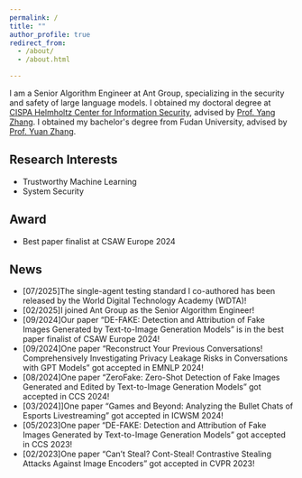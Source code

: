 ```yaml
---
permalink: /
title: ""
author_profile: true
redirect_from: 
  - /about/
  - /about.html

---
```


I am a Senior Algorithm Engineer at Ant Group, specializing in the security and safety of large language models. I obtained my doctoral degree at [CISPA Helmholtz Center for Information Security](https://cispa.de/), advised by [Prof. Yang Zhang](https://yangzhangalmo.github.io/). I obtained my bachelor's degree from Fudan University, advised by [Prof. Yuan Zhang](https://yuanxzhang.github.io/). 

## Research Interests

- Trustworthy Machine Learning
- System Security

## Award

- Best paper finalist at CSAW Europe 2024

## News
- [07/2025]The single-agent testing standard I co-authored has been released by the World Digital Technology Academy (WDTA)!
- [02/2025]I joined Ant Group as the Senior Algorithm Engineer!
- [09/2024]Our paper “DE-FAKE: Detection and Attribution of Fake Images Generated by Text-to-Image Generation Models” is in the best paper finalist of CSAW Europe 2024!
- [09/2024]One paper “Reconstruct Your Previous Conversations! Comprehensively Investigating Privacy Leakage Risks in Conversations with GPT Models” got accepted in EMNLP 2024!
- [08/2024]One paper “ZeroFake: Zero-Shot Detection of Fake Images Generated and Edited by Text-to-Image Generation Models” got accepted in CCS 2024!
- [03/2024]]One paper “Games and Beyond: Analyzing the Bullet Chats of Esports Livestreaming” got accepted in ICWSM 2024!
- [05/2023]One paper “DE-FAKE: Detection and Attribution of Fake Images Generated by Text-to-Image Generation Models” got accepted in CCS 2023!
- [02/2023]One paper “Can’t Steal? Cont-Steal! Contrastive Stealing Attacks Against Image Encoders” got accepted in CVPR 2023!
